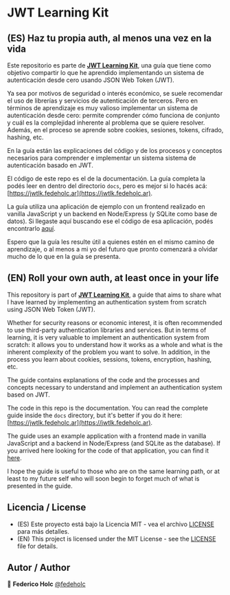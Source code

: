# JWT Learning Kit

## (ES) Haz tu propia auth, al menos una vez en la vida

Este repositorio es parte de [**JWT Learning Kit**](https://jwtlk.fedeholc.ar), una guía que tiene como objetivo compartir lo que he aprendido implementando un sistema de autenticación desde cero usando JSON Web Token (JWT).

Ya sea por motivos de seguridad o interés económico, se suele recomendar el uso de librerías y servicios de autenticación de terceros. Pero en términos de aprendizaje es muy valioso implementar un sistema de autenticación desde cero: permite comprender cómo funciona de conjunto y cuál es la complejidad inherente al problema que se quiere resolver. Además, en el proceso se aprende sobre cookies, sesiones, tokens, cifrado, hashing, etc.

En la guía están las explicaciones del código y de los procesos y conceptos necesarios para comprender e implementar un sistema sistema de autenticación basado en JWT.

El código de este repo es el de la documentación. La guía completa la podés leer en dentro del directorio `docs`, pero es mejor si lo hacés acá: [https://jwtlk.fedeholc.ar](https://jwtlk.fedeholc.ar).

La guía utiliza una aplicación de ejemplo con un frontend realizado en vanilla JavaScript y un backend en Node/Express (y SQLite como base de datos). Si llegaste aquí buscando ese el código de esa aplicación, podés encontrarlo [aquí](https://www.github.com/fedeholc/jwtlk/).

Espero que la guía les resulte útil a quienes estén en el mismo camino de aprendizaje, o al menos a mi yo del futuro que pronto comenzará a olvidar mucho de lo que en la guía se presenta.

## (EN) Roll your own auth, at least once in your life

This repository is part of [**JWT Learning Kit**](https://jwtlk.fedeholc.ar), a guide that aims to share what I have learned by implementing an authentication system from scratch using JSON Web Token (JWT).

Whether for security reasons or economic interest, it is often recommended to use third-party authentication libraries and services. But in terms of learning, it is very valuable to implement an authentication system from scratch: it allows you to understand how it works as a whole and what is the inherent complexity of the problem you want to solve. In addition, in the process you learn about cookies, sessions, tokens, encryption, hashing, etc.

The guide contains explanations of the code and the processes and concepts necessary to understand and implement an authentication system based on JWT.

The code in this repo is the documentation. You can read the complete guide inside the `docs` directory, but it's better if you do it here: [https://jwtlk.fedeholc.ar](https://jwtlk.fedeholc.ar).

The guide uses an example application with a frontend made in vanilla JavaScript and a backend in Node/Express (and SQLite as the database). If you arrived here looking for the code of that application, you can find it [here](https://www.github.com/fedeholc/jwtlk/).

I hope the guide is useful to those who are on the same learning path, or at least to my future self who will soon begin to forget much of what is presented in the guide.

## Licencia / License

- (ES) Este proyecto está bajo la Licencia MIT - vea el archivo [LICENSE](LICENSE) para más detalles.
- (EN) This project is licensed under the MIT License - see the [LICENSE](LICENSE) file for details.

## Autor / Author

👤 **Federico Holc** [@fedeholc](https://github.com/fedeholc)
